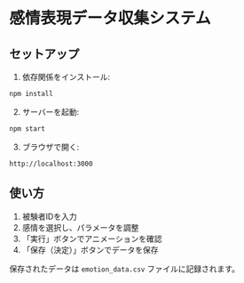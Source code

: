 # 感情表現データ収集システム

## セットアップ

1. 依存関係をインストール:
```bash
npm install
```

2. サーバーを起動:
```bash
npm start
```

3. ブラウザで開く:
```
http://localhost:3000
```

## 使い方

1. 被験者IDを入力
2. 感情を選択し、パラメータを調整
3. 「実行」ボタンでアニメーションを確認
4. 「保存（決定）」ボタンでデータを保存

保存されたデータは `emotion_data.csv` ファイルに記録されます。